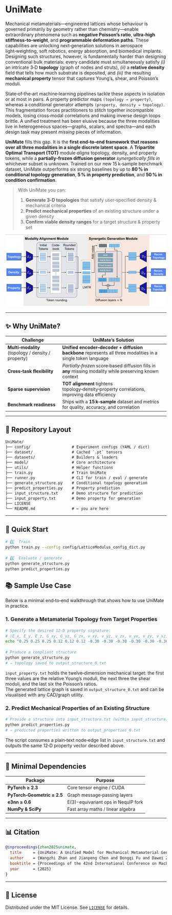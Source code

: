 # UniMate

Mechanical metamaterials—engineered lattices whose behaviour is governed
primarily by geometry rather than chemistry—enable extraordinary
phenomena such as **negative Poisson’s ratio**, **ultra‑high
stiffness‑to‑weight**, and **programmable deformation paths**. These
capabilities are unlocking next‑generation solutions in aerospace
light‑weighting, soft robotics, energy absorption, and biomedical
implants. Designing such structures, however, is fundamentally harder
than designing conventional bulk materials: every candidate must
simultaneously satisfy *(i)* an intricate 3‑D **topology** (graph of
nodes and struts), *(ii)* a **relative density** field that tells how
much substrate is deposited, and *(iii)* the resulting **mechanical
property** tensor that captures Young’s, shear, and Poisson’s moduli.

State‑of‑the‑art machine‑learning pipelines tackle these aspects in
isolation or at most in pairs. A property predictor maps
`(topology → property)`, whereas a conditional generator attempts
`(property, density → topology)`. This fragmentation forces
practitioners to stitch together incompatible models, losing
cross‑modal correlations and making inverse design loops brittle. A
unified treatment has been elusive because the three modalities live in
heterogeneous spaces—graphs, scalars, and spectra—and each design task
may present *missing* pieces of information.

**UniMate** fills this gap. It is the **first end‑to‑end framework that
reasons over all three modalities in a single discrete latent space**. A
**Tripartite Optimal Transport (TOT)** module *aligns* topology,
density, and property tokens, while a **partially‑frozen diffusion
generator** *synergetically fills in* whichever subset is unknown.
Trained on our new 15 k‑sample benchmark dataset, UniMate outperforms
six strong baselines by up to **80 % in conditional topology
generation**, **5 % in property prediction**, and **50 % in condition
confirmation**.

> With UniMate you can:
>
> 1. **Generate 3‑D topologies** that satisfy user‑specified density &
>    mechanical criteria  
> 2. **Predict mechanical properties** of an existing structure under a
>    given density  
> 3. **Confirm viable density ranges** for a target structure & property
>    set

![UniMate Framework](./framework.png)


---

## ✨ Why UniMate?

| Challenge                              | UniMate’s Solution                                                         |
|----------------------------------------|----------------------------------------------------------------------------|
| **Multi‑modality** (topology / density / property) | **Unified encoder–decoder + diffusion backbone** represents all three modalities in a single token language |
| **Cross‑task flexibility**             | *Partially‑frozen* score‑based diffusion fills in **any** missing modality while preserving known context |
| **Sparse supervision**                 | **TOT alignment** tightens topology‑density‑property correlations, improving data efficiency |
| **Benchmark readiness**                | Ships with a **15 k‑sample** dataset and metrics for quality, accuracy, and correlation |

---

## 📂 Repository Layout

```text
UniMate/
├── config/                  # Experiment configs (YAML / dict)
├── dataset/                 # Cached `.pt` tensors
├── datasets/                # Builders & loaders
├── model/                   # Core architecture
├── utils/                   # Helper functions
├── train.py                 # Train UniMate
├── runner.py                # CLI for train / eval / generate
├── generate_structure.py    # Conditional topology generation
├── predict_properties.py    # Property prediction
├── input_structure.txt      # Demo structure for prediction
├── input_property.txt       # Demo property for generation
├── LICENSE
└── README.md                # ← you are here
```

---

## 🚀 Quick Start

```bash
# 3️⃣  Train
python train.py --config config/LatticeModulus_config_dict.py

# 4️⃣  Evaluate / generate
python generate_structure.py
python predict_properties.py
```

## 📚 Sample Use Case

Below is a minimal end‑to‑end walkthrough that shows how to use UniMate in practice.

### 1. Generate a Metamaterial Topology from Target Properties

```bash
# Specify the desired 12‑D property signature:
# (E_x, E_y, E_z, G_xy, G_yz, G_zx, ν_xy, ν_yz, ν_zx, ν_yx, ν_zy, ν_xz)
echo "0.25 0.25 0.25 0.12 0.12 0.12 -0.30 -0.30 -0.30 -0.30 -0.30 -0.30" > input_property.txt

# Produce a compliant structure
python generate_structure.py
# ⇒ topology saved to output_structure_0.txt
```

`input_property.txt` holds the twelve‑dimension mechanical target: the first three values are the relative Young’s moduli, the next three the shear moduli, and the last six the Poisson’s ratios.  
The generated lattice graph is saved in `output_structure_0.txt` and can be visualised with any CAD/graph utility.

### 2. Predict Mechanical Properties of an Existing Structure

```bash
# Provide a structure into input_structure.txt (within input_structure.txt a sample structure has already been written, which provides a template for the structure)
python predict_properties.py
# ⇒ predicted properties written to output_properties_0.txt
```

The script consumes a plain‑text node‑edge list in `input_structure.txt` and outputs the same 12‑D property vector described above.

---

## 🔧 Minimal Dependencies

| Package | Purpose |
|---------|---------|
| **PyTorch ≥ 2.3** | Core tensor engine / CUDA |
| **PyTorch‑Geometric ≥ 2.5** | Graph message‑passing layers |
| **e3nn ≥ 0.6** | E(3)-equivariant ops in NequIP fork |
| **NumPy & SciPy** | Fast array maths / linear algebra |

---

## 📊 Citation

```bibtex
@inproceedings{zhan2025unimate,
  title     = {UniMate: A Unified Model for Mechanical Metamaterial Generation, Property Prediction, and Condition Confirmation},
  author    = {Wangzhi Zhan and Jianpeng Chen and Dongqi Fu and Dawei Zhou},
  booktitle = {Proceedings of the 42nd International Conference on Machine Learning},
  year      = {2025}
}
```

---

## 📄 License

Distributed under the MIT License.  See [`LICENSE`](./LICENSE) for
details.

